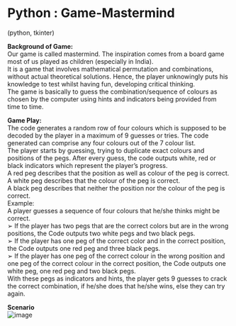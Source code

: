 # Python : Game-Mastermind
(python, tkinter)

**Background of Game:**<br>
Our game is called mastermind. The inspiration comes from a board game most of us
played as children (especially in India).<br>
It is a game that involves mathematical permutation and combinations, without actual
theoretical solutions. Hence, the player unknowingly puts his knowledge to test whilst
having fun, developing critical thinking.<br>
The game is basically to guess the combination/sequence of colours as chosen by the
computer using hints and indicators being provided from time to time.

**Game Play:**<br>
The code generates a random row of four colours which is supposed to be decoded by
the player in a maximum of 9 guesses or tries. The code generated can comprise any
four colours out of the 7 colour list.<br>
The player starts by guessing, trying to duplicate exact colours and positions of the
pegs. After every guess, the code outputs white, red or black indicators which represent
the player’s progress.<br>
A red peg describes that the position as well as colour of the peg is correct.<br>
A white peg describes that the colour of the peg is correct.<br>
A black peg describes that neither the position nor the colour of the peg is correct.<br>
Example:<br>
A player guesses a sequence of four colours that he/she thinks might be correct.<br>
➢ If the player has two pegs that are the correct colors but are in the wrong
positions, the Code outputs two white pegs and two black pegs.<br>
➢ If the player has one peg of the correct color and in the correct position, the
Code outputs one red peg and three black pegs.<br>
➢ If the player has one peg of the correct colour in the wrong position and one
peg of the correct colour in the correct position, the Code outputs one white
peg, one red peg and two black pegs.<br>
With these pegs as indicators and hints, the player gets 9 guesses to crack the
correct combination, if he/she does that he/she wins, else they can try again.<br>

**Scenario**<br>
![image](https://user-images.githubusercontent.com/91309421/222983086-80511d69-787e-4630-bc15-d03298c2af47.png)



